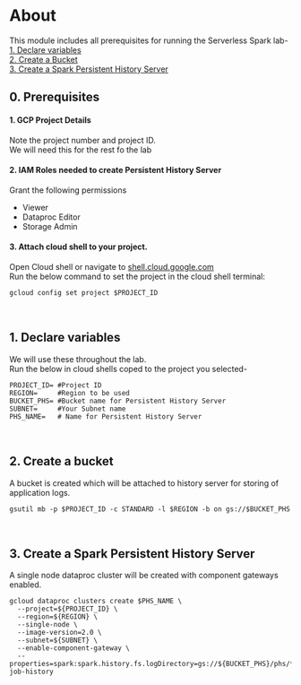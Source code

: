 # About

This module includes all prerequisites for running the Serverless Spark lab-<br>
[1. Declare variables](02-persistent-history-server.md#1-declare-variables)<br>
[2. Create a Bucket](02-persistent-history-server.md#2-create-a-bucket)<br>
[3. Create a Spark Persistent History Server](02-persistent-history-server.md#3-create-a-spark-persistent-history-server)<br>


## 0. Prerequisites

#### 1. GCP Project Details
Note the project number and project ID. <br>
We will need this for the rest fo the lab

#### 2. IAM Roles needed to create Persistent History Server
Grant the following permissions
- Viewer
- Dataproc Editor
- Storage Admin


#### 3. Attach cloud shell to your project.
Open Cloud shell or navigate to [shell.cloud.google.com](https://shell.cloud.google.com) <br>
Run the below command to set the project in the cloud shell terminal:
```
gcloud config set project $PROJECT_ID

```

<br>

## 1. Declare variables

We will use these throughout the lab. <br>
Run the below in cloud shells coped to the project you selected-

```
PROJECT_ID= #Project ID
REGION=     #Region to be used
BUCKET_PHS= #Bucket name for Persistent History Server
SUBNET=     #Your Subnet name
PHS_NAME=   # Name for Persistent History Server
```

<br>

## 2. Create a bucket

A bucket is created which will be attached to history server for storing of application logs.

```
gsutil mb -p $PROJECT_ID -c STANDARD -l $REGION -b on gs://$BUCKET_PHS
```

<br>

## 3. Create a Spark Persistent History Server

A single node dataproc cluster will be created with component gateways enabled.

```
gcloud dataproc clusters create $PHS_NAME \
  --project=${PROJECT_ID} \
  --region=${REGION} \
  --single-node \
  --image-version=2.0 \
  --subnet=${SUBNET} \
  --enable-component-gateway \
  --properties=spark:spark.history.fs.logDirectory=gs://${BUCKET_PHS}/phs/*/spark-job-history
```
